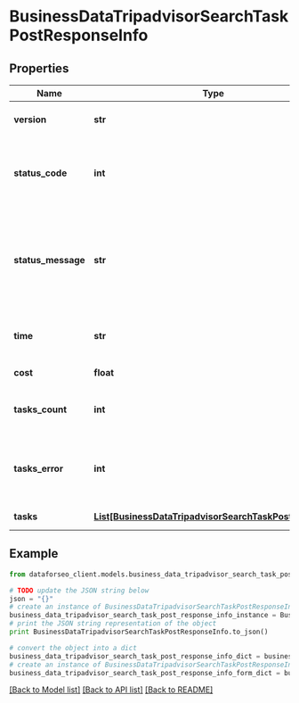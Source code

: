 # BusinessDataTripadvisorSearchTaskPostResponseInfo


## Properties

Name | Type | Description | Notes
------------ | ------------- | ------------- | -------------
**version** | **str** | the current version of the API | [optional] 
**status_code** | **int** | general status code you can find the full list of the response codes here | [optional] 
**status_message** | **str** | general informational message you can find the full list of general informational messages here | [optional] 
**time** | **str** | total execution time, seconds | [optional] 
**cost** | **float** | total tasks cost, USD | [optional] 
**tasks_count** | **int** | the number of tasks in the tasks array | [optional] 
**tasks_error** | **int** | the number of tasks in the tasks array returned with an error | [optional] 
**tasks** | [**List[BusinessDataTripadvisorSearchTaskPostTaskInfo]**](BusinessDataTripadvisorSearchTaskPostTaskInfo.md) | array of tasks | [optional] 

## Example

```python
from dataforseo_client.models.business_data_tripadvisor_search_task_post_response_info import BusinessDataTripadvisorSearchTaskPostResponseInfo

# TODO update the JSON string below
json = "{}"
# create an instance of BusinessDataTripadvisorSearchTaskPostResponseInfo from a JSON string
business_data_tripadvisor_search_task_post_response_info_instance = BusinessDataTripadvisorSearchTaskPostResponseInfo.from_json(json)
# print the JSON string representation of the object
print BusinessDataTripadvisorSearchTaskPostResponseInfo.to_json()

# convert the object into a dict
business_data_tripadvisor_search_task_post_response_info_dict = business_data_tripadvisor_search_task_post_response_info_instance.to_dict()
# create an instance of BusinessDataTripadvisorSearchTaskPostResponseInfo from a dict
business_data_tripadvisor_search_task_post_response_info_form_dict = business_data_tripadvisor_search_task_post_response_info.from_dict(business_data_tripadvisor_search_task_post_response_info_dict)
```
[[Back to Model list]](../README.md#documentation-for-models) [[Back to API list]](../README.md#documentation-for-api-endpoints) [[Back to README]](../README.md)


